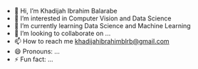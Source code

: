 - 👋 Hi, I’m Khadijah Ibrahim Balarabe
- 👀 I’m interested in Computer Vision and Data Science
- 🌱 I’m currently learning Data Science and Machine Learning
- 💞️ I’m looking to collaborate on ...
- 📫 How to reach me khadijahibrahimblrb@gmail.com
- 😄 Pronouns: ...
- ⚡ Fun fact: ...

<!---
Khadijahibrahimbalarabe/Khadijahibrahimbalarabe is a ✨ special ✨ repository because its `README.md` (this file) appears on your GitHub profile.
You can click the Preview link to take a look at your changes.
--->
